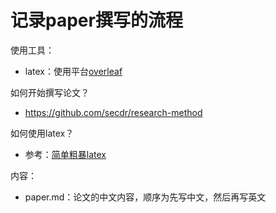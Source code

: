 # 记录paper撰写的流程

使用工具：
- latex：使用平台[overleaf](https://cn.overleaf.com/project)

如何开始撰写论文？

- https://github.com/secdr/research-method

如何使用latex？

- 参考：[简单粗暴latex](https://github.com/wklchris/Note-by-LaTeX)

内容：

- paper.md：论文的中文内容，顺序为先写中文，然后再写英文

